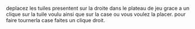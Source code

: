 deplacez les tuiles presentent sur la droite dans le plateau de jeu grace a un clique sur la tuile voulu ainsi que sur la case ou vous voulez la placer.
pour faire tournerla case faites un clique droit.